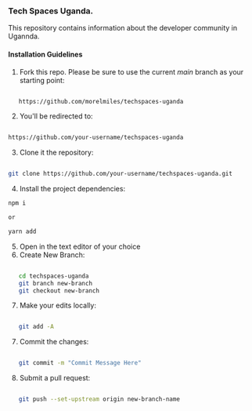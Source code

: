 ### Tech Spaces Uganda.

This repository contains information about the developer community in Ugannda.

#### Installation Guidelines

1. Fork this repo. Please be sure to use the current _main_ branch as your starting point:

```bash

   https://github.com/morelmiles/techspaces-uganda

```

2. You'll be redirected to:

```bash

https://github.com/your-username/techspaces-uganda

```

3. Clone it the repository:

```bash

git clone https://github.com/your-username/techspaces-uganda.git

```

4. Install the project dependencies:

```bash
npm i

or

yarn add

```

5. Open in the text editor of your choice
6. Create New Branch:

```bash

   cd techspaces-uganda
   git branch new-branch
   git checkout new-branch

```

7. Make your edits locally:

```bash

   git add -A

```

7. Commit the changes:

```bash

   git commit -m "Commit Message Here"

```

8. Submit a pull request:

```bash

   git push --set-upstream origin new-branch-name

```

